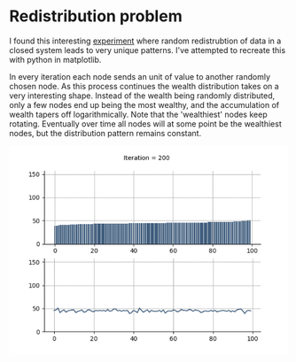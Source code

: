 # Redistribution problem


I found this interesting [experiment](http://www.decisionsciencenews.com/2017/06/19/counterintuitive-problem-everyone-room-keeps-giving-dollars-random-others-youll-never-guess-happens-next/) where random redistrubtion of data in a closed system leads to very unique patterns. I've attempted to recreate this with python in matplotlib.

In every iteration each node sends an unit of value to another randomly chosen node. As this process continues the wealth distribution takes on a very interesting shape. Instead of the wealth being randomly distributed, only a few nodes end up being the most wealthy, and the accumulation of wealth tapers off logarithmically. Note that the 'wealthiest' nodes keep rotating. Eventually over time all nodes will at some point be the wealthiest nodes, but the distribution pattern remains constant.

![Alt text](/ani.gif?raw=true)
